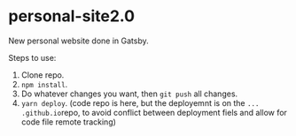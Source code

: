 # personal-site2.0

New personal website done in Gatsby.

Steps to use:

1. Clone repo.
2. `npm install`.
3. Do whatever changes you want, then `git push` all changes.
4. `yarn deploy`. (code repo is here, but the deployemnt is on the `... .github.io`repo, to avoid conflict between deployment fiels and allow for code file remote tracking)
